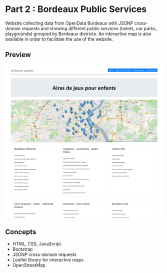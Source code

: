 # Part 2 : Bordeaux Public Services

Website collecting data from OpenData Bordeaux with JSONP cross-domain requests and showing different public services (toilets, car parks, playgrounds) grouped by Bordeaux districts. An interactive map is also available in order to facilitate the use of the website.

## Preview

![preview](https://github.com/maphdev/M2_Web_Development/blob/master/TD03_Requests/Part_2/preview.png)

## Concepts

- HTML, CSS, JavaScript
- Bootstrap
- JSONP cross-domain requests
- Leaflet library for interactive maps
- OpenStreetMap
